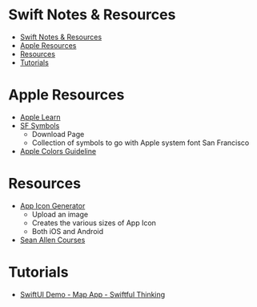 # Swift Notes & Resources

- [Swift Notes \& Resources](#swift-notes--resources)
- [Apple Resources](#apple-resources)
- [Resources](#resources)
- [Tutorials](#tutorials)


# Apple Resources

- [Apple Learn](https://developer.apple.com/learn/)
- [SF Symbols](https://developer.apple.com/sf-symbols/)
  - Download Page
  - Collection of symbols to go with Apple system font San Francisco
- [Apple Colors Guideline](https://developer.apple.com/design/human-interface-guidelines/color)

# Resources 

- [App Icon Generator](https://www.appicon.co/)
  - Upload an image
  - Creates the various sizes of App Icon
  - Both iOS and Android
- [Sean Allen Courses](https://seanallen.teachable.com/courses/)

# Tutorials

- [SwiftUI Demo - Map App - Swiftful Thinking](https://youtube.com/playlist?list=PLwvDm4Vfkdpha5eVTjLM0eRlJ7-yDDwBk&si=hFcGly-Ct9yR0zhZ)